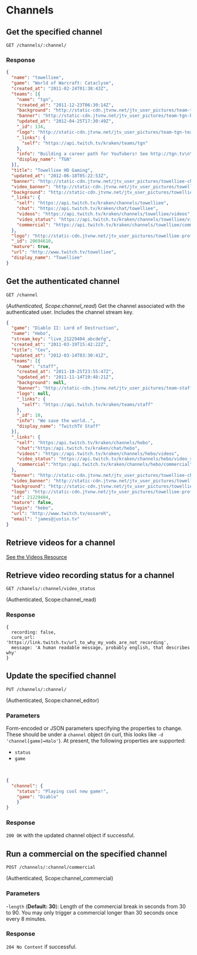 # Channels

## Get the specified channel

`GET /channels/:channel/`

### Response

```json
{
  "name": "towelliee",
  "game": "World of Warcraft: Cataclysm",
  "created_at": "2011-02-24T01:38:43Z",
  "teams": [{
    "name": "tgn",
    "created_at": "2011-12-23T06:30:14Z",
    "background": "http://static-cdn.jtvnw.net/jtv_user_pictures/team-tgn-background_image-1d969c0af8187732.jpeg",
    "banner": "http://static-cdn.jtvnw.net/jtv_user_pictures/team-tgn-banner_image-f221dbf018f33148-640x125.png",
    "updated_at": "2012-04-25T17:30:49Z",
    "_id": 134,
    "logo": "http://static-cdn.jtvnw.net/jtv_user_pictures/team-tgn-team_logo_image-b710eca274634d81-300x300.png",
    "_links": {
      "self": "https://api.twitch.tv/kraken/teams/tgn"
    },
    "info": "Building a career path for YouTubers! See http://tgn.tv\n\n",
    "display_name": "TGN"
  }],
  "title": "Towelliee HD Gaming",
  "updated_at": "2012-06-18T05:22:53Z",
  "banner": "http://static-cdn.jtvnw.net/jtv_user_pictures/towelliee-channel_header_image-7d10ec1bfbef2988-640x125.png",
  "video_banner": "http://static-cdn.jtvnw.net/jtv_user_pictures/towelliee-channel_offline_image-bdcb1260130fa0cb.png",
  "background": "http://static-cdn.jtvnw.net/jtv_user_pictures/towelliee-channel_background_image-eebc4eabf0686bb9.png",
  "_links": {
    "self": "https://api.twitch.tv/kraken/channels/towelliee",
    "chat": "https://api.twitch.tv/kraken/chat/towelliee",
    "videos": "https://api.twitch.tv/kraken/channels/towelliee/videos",
    "video_status": "https://api.twitch.tv/kraken/channels/towelliee/video_status",
    "commercial": "https://api.twitch.tv/kraken/channels/towelliee/commercial"
  },
  "logo": "http://static-cdn.jtvnw.net/jtv_user_pictures/towelliee-profile_image-7243b004a2ec3720-300x300.png",
  "_id": 20694610,
  "mature": true,
  "url": "http://www.twitch.tv/towelliee",
  "display_name": "Towelliee"
}
```

## Get the authenticated channel <a id="authenticated-channel"/>

`GET /channel`

(*Authenticated, Scope:channel_read*) Get the channel associated with the authenticated user. Includes the channel stream key.

```json
{
  "game": "Diablo II: Lord of Destruction",
  "name": "Hebo",
  "stream_key": "live_21229404_abcdefg",
  "created_at": "2011-03-19T15:42:22Z",
  "title": "Cev",
  "updated_at": "2012-03-14T03:30:41Z",
  "teams": [{
    "name": "staff",
    "created_at": "2011-10-25T23:55:47Z",
    "updated_at": "2011-11-14T19:48:21Z",
    "background": null,
    "banner": "http://static-cdn.jtvnw.net/jtv_user_pictures/team-staff-banner_image-1e028d6b6aec8e6a-640x125.jpeg",
    "logo": null,
    "_links": {
      "self": "https://api.twitch.tv/kraken/teams/staff"
    },
    "_id": 10,
    "info": "We save the world..",
    "display_name": "TwitchTV Staff"
  }],
  "_links": {
    "self": "https:/api.twitch.tv/kraken/channels/hebo",
    "chat":"https:/api.twitch.tv/kraken/chat/hebo",
    "videos": "https://api.twitch.tv/kraken/channels/hebo/videos",
    "video_status": "https://api.twitch.tv/kraken/channels/hebo/video_status",
    "commercial":"https:/api.twitch.tv/kraken/channels/hebo/commercial"
  },
  "banner": "http://static-cdn.jtvnw.net/jtv_user_pictures/towelliee-channel_header_image-7d10ec1bfbef2988-640x125.png",
  "video_banner": "http://static-cdn.jtvnw.net/jtv_user_pictures/towelliee-channel_offline_image-bdcb1260130fa0cb.png",
  "background": "http://static-cdn.jtvnw.net/jtv_user_pictures/towelliee-channel_background_image-eebc4eabf0686bb9.png",
  "logo": "http://static-cdn.jtvnw.net/jtv_user_pictures/towelliee-profile_image-7243b004a2ec3720-300x300.png",
  "id": 21229404,
  "mature": false,
  "login": "hebo",
  "url": "http://www.twitch.tv/ossareh",
  "email": "james@justin.tv"
}
```

## Retrieve videos for a channel

[See the Videos Resource](https://github.com/justintv/Twitch-API/wiki/Videos-Resource#wiki-videos-channel)


## Retrieve video recording status for a channel

`GET /chanels/:channel/video_status`

(Authenticated, Scope:channel_read)

### Response

```lang=json
{
  recording: false,
  cure_url: 'https://link.twitch.tv/url_to_why_my_vods_are_not_recording',
  message: 'A human readable message, probably english, that describes why'
}
```


## Update the specified channel

`PUT /channels/:channel/`

(Authenticated, Scope:channel_editor)

### Parameters

Form-encoded or JSON parameters specifying the properties to change. These should be under a `channel` object (in curl, this looks like `-d 'channel[game]=Halo'`). At present, the following properties are supported:

- `status` 
- `game`  

&nbsp;

```json
{
  "channel": {
    "status": "Playing cool new game!",
    "game": "Diablo"
    }
}
```

### Response

`200 OK` with the updated channel object if successful.

## Run a commercial on the specified channel <a id="commercial"/>

`POST /channels/:channel/commercial`

(Authenticated, Scope:channel_commercial)

### Parameters

  -`length` (**Default: 30**): Length of the commercial break in seconds from 30 to 90. You may only trigger a commercial longer than 30 seconds once every 8 minutes.

### Response

`204 No Content` if successful.
